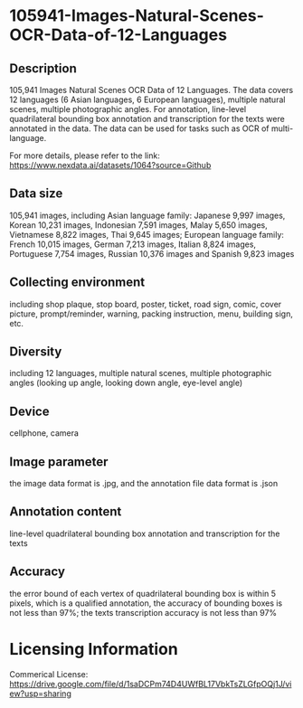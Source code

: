 # 105941-Images-Natural-Scenes-OCR-Data-of-12-Languages


## Description
105,941 Images Natural Scenes OCR Data of 12 Languages. The data covers 12 languages (6 Asian languages, 6 European languages), multiple natural scenes, multiple photographic angles. For annotation, line-level quadrilateral bounding box annotation and transcription for the texts were annotated in the data. The data can be used for tasks such as OCR of multi-language.

For more details, please refer to the link: https://www.nexdata.ai/datasets/1064?source=Github

## Data size
105,941 images, including Asian language family: Japanese 9,997 images, Korean 10,231 images, Indonesian 7,591 images, Malay 5,650 images, Vietnamese 8,822 images, Thai 9,645 images; European language family: French 10,015 images, German 7,213 images, Italian 8,824 images, Portuguese 7,754 images, Russian 10,376 images and Spanish 9,823 images

## Collecting environment
including shop plaque, stop board, poster, ticket, road sign, comic, cover picture, prompt/reminder, warning, packing instruction, menu, building sign, etc.

## Diversity
including 12 languages, multiple natural scenes, multiple photographic angles (looking up angle, looking down angle, eye-level angle)

## Device
cellphone, camera

## Image parameter
the image data format is .jpg, and the annotation file data format is .json

## Annotation content
line-level quadrilateral bounding box annotation and transcription for the texts

## Accuracy
the error bound of each vertex of quadrilateral bounding box is within 5 pixels, which is a qualified annotation, the accuracy of bounding boxes is not less than 97%; the texts transcription accuracy is not less than 97%

# Licensing Information
Commerical License: https://drive.google.com/file/d/1saDCPm74D4UWfBL17VbkTsZLGfpOQj1J/view?usp=sharing
